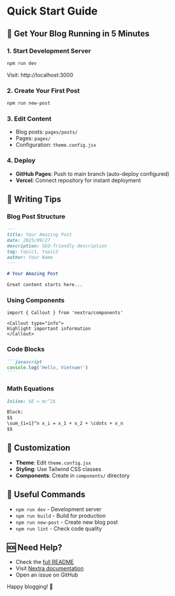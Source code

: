 # Quick Start Guide

## 🚀 Get Your Blog Running in 5 Minutes

### 1. Start Development Server
```bash
npm run dev
```
Visit: http://localhost:3000

### 2. Create Your First Post
```bash
npm run new-post
```

### 3. Edit Content
- Blog posts: `pages/posts/`
- Pages: `pages/`
- Configuration: `theme.config.jsx`

### 4. Deploy
- **GitHub Pages**: Push to main branch (auto-deploy configured)
- **Vercel**: Connect repository for instant deployment

## 📝 Writing Tips

### Blog Post Structure
```markdown
---
title: Your Amazing Post
date: 2025/09/27
description: SEO-friendly description
tag: topic1, topic2
author: Your Name
---

# Your Amazing Post

Great content starts here...
```

### Using Components
```mdx
import { Callout } from 'nextra/components'

<Callout type="info">
Highlight important information
</Callout>
```

### Code Blocks
````markdown
```javascript
console.log('Hello, Vietnam!')
```
````

### Math Equations
```markdown
Inline: $E = mc^2$

Block:
$$
\sum_{i=1}^n x_i = x_1 + x_2 + \cdots + x_n
$$
```

## 🎨 Customization

- **Theme**: Edit `theme.config.jsx`
- **Styling**: Use Tailwind CSS classes
- **Components**: Create in `components/` directory

## 🔧 Useful Commands

- `npm run dev` - Development server
- `npm run build` - Build for production  
- `npm run new-post` - Create new blog post
- `npm run lint` - Check code quality

## 🆘 Need Help?

- Check the [full README](README.md)
- Visit [Nextra documentation](https://nextra.site)
- Open an issue on GitHub

Happy blogging! 🎉